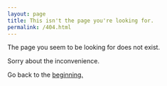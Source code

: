 ```yaml
---
layout: page
title: This isn't the page you're looking for.
permalink: /404.html
---
```


The page you seem to be looking for does not exist.

Sorry about the inconvenience.

Go back to the [beginning.](/)